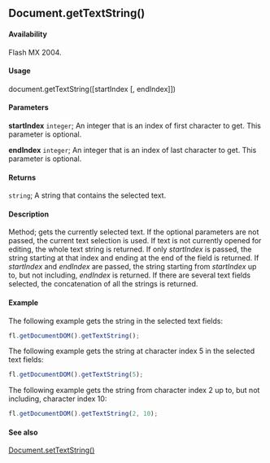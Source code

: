 ## Document.getTextString()

#### Availability

Flash MX 2004.

#### Usage

document.getTextString([startIndex [, endIndex]])

#### Parameters

**startIndex** `integer`; An integer that is an index of first character to get. This parameter is optional.

**endIndex** `integer`; An integer that is an index of last character to get. This parameter is optional.

#### Returns

`string`; A string that contains the selected text.

#### Description

Method; gets the currently selected text. If the optional parameters are not passed, the current text selection is used. If text is not currently opened for editing, the whole text string is returned. If only *startIndex* is passed, the string starting at that index and ending at the end of the field is returned. If *startIndex* and *endIndex* are passed, the string starting from *startIndex* up to, but not including, *endIndex* is returned.
If there are several text fields selected, the concatenation of all the strings is returned.

#### Example

The following example gets the string in the selected text fields:

```javascript
fl.getDocumentDOM().getTextString();
```

The following example gets the string at character index 5 in the selected text fields:

```javascript
fl.getDocumentDOM().getTextString(5);
```

The following example gets the string from character index 2 up to, but not including, character index 10:

```javascript
fl.getDocumentDOM().getTextString(2, 10);
```

#### See also

[Document.setTextString()](../Document_object/Document9908.md)
